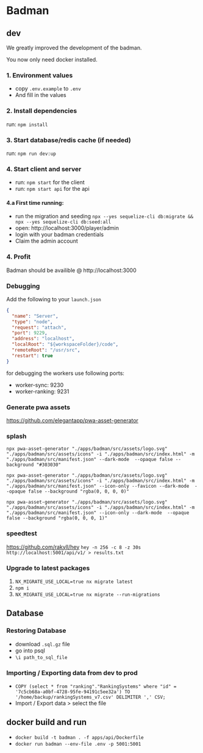# Badman

## dev

We greatly improved the development of the badman.

You now only need docker installed.

### 1. Environment values

- copy `.env.example` to `.env`
- And fill in the values

### 2. Install dependencies

run: `npm install`

### 3. Start database/redis cache (if needed)

run: `npm run dev:up`

### 4. Start client and server

- run: `npm start` for the client
- run: `npm start api` for the api

#### 4.a First time running:

- run the migration and seeding `npx --yes sequelize-cli db:migrate && npx --yes sequelize-cli db:seed:all`
- open: http://localhost:3000/player/admin
- login with your badman credentials
- Claim the admin account

### 4. Profit

Badman should be availible @ http://localhost:3000

### Debugging

Add the following to your `launch.json`

```json
{
  "name": "Server",
  "type": "node",
  "request": "attach",
  "port": 9229,
  "address": "localhost",
  "localRoot": "${workspaceFolder}/code",
  "remoteRoot": "/usr/src",
  "restart": true
}
```

for debugging the workers use following ports:

- worker-sync: 9230
- worker-ranking: 9231

### Generate pwa assets

https://github.com/elegantapp/pwa-asset-generator

### splash

`npx pwa-asset-generator "./apps/badman/src/assets/logo.svg" "./apps/badman/src/assets/icons" -i "./apps/badman/src/index.html" -m "./apps/badman/src/manifest.json" --dark-mode  --opaque false --background "#303030"`

`npx pwa-asset-generator "./apps/badman/src/assets/logo.svg" "./apps/badman/src/assets/icons" -i "./apps/badman/src/index.html" -m "./apps/badman/src/manifest.json" --icon-only --favicon --dark-mode  --opaque false --background "rgba(0, 0, 0, 0)"`

`npx pwa-asset-generator "./apps/badman/src/assets/logo.svg" "./apps/badman/src/assets/icons" -i "./apps/badman/src/index.html" -m "./apps/badman/src/manifest.json" --icon-only --dark-mode  --opaque false --background "rgba(0, 0, 0, 1)"`

### speedtest

https://github.com/rakyll/hey
`hey -n 256 -c 8 -z 30s http://localhost:5001/api/v1/ > results.txt`

### Upgrade to latest packages

1. `NX_MIGRATE_USE_LOCAL=true nx migrate latest`
2. `npm i`
3. `NX_MIGRATE_USE_LOCAL=true nx migrate --run-migrations`

## Database
### Restoring Database
- download `.sql.gz` file
- go into psql
- `\i path_to_sql_file`

### Importing / Exporting data from dev to prod
- `COPY (select * from "ranking"."RankingSystems" where "id" = '7c5cb68a-a0bf-4728-95fe-94191c5ee32a') TO '/home/backup/rankingSystems_v7.csv' DELIMITER ',' CSV;`
- Import / Export data > select the file

## docker build and run
- `docker build -t badman . -f apps/api/Dockerfile`
- `docker run badman --env-file .env -p 5001:5001`

